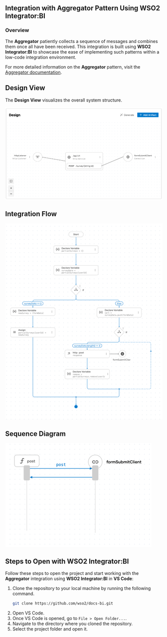 ## Integration with Aggregator Pattern Using WSO2 Integrator:BI

### Overview

The **Aggregator** patiently collects a sequence of messages and combines them once all have been received.
This integration is built using **WSO2 Integrator:BI** to showcase the ease of implementing such patterns within a low-code integration environment.

For more detailed information on the **Aggregator** pattern, visit the [Aggregator documentation](https://www.enterpriseintegrationpatterns.com/patterns/messaging/Aggregator.html).

## Design View

The **Design View** visualizes the overall system structure.

![Design View](design.png)

## Integration Flow

![Flow Diagram](flow.png)

## Sequence Diagram

![Flow Diagram](sequence.png)

## Steps to Open with WSO2 Integrator:BI

Follow these steps to open the project and start working with the **Aggregator** integration using **WSO2 Integrator:BI** in **VS Code**:

1. Clone the repository to your local machine by running the following command.
   ```bash
   git clone https://github.com/wso2/docs-bi.git
   ```
2. Open VS Code.
3. Once VS Code is opened, go to `File > Open Folder...`.
4. Navigate to the directory where you cloned the repository.
5. Select the project folder and open it.
